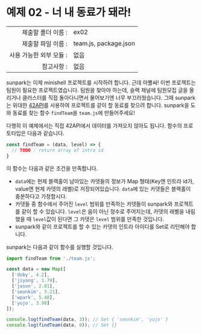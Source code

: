 # 예제 02 - 너 내 동료가 돼라!

|                      |                    |
| --------------------:| ------------------ |
|   제출할 폴더 이름 :     |  ex02              |
|   제출할 파일 이름 :     |  team.js, package.json |
|   사용 가능한 외부 모듈 : |  없음               |
|   참고사항 :           |  없음                |

sunpark는 이제 minishell 프로젝트를 시작하려 합니다. 근데 아뿔싸! 이번 프로젝트는 팀원이 필요한 프로젝트였습니다. 팀원을 찾아야 하는데, 슬랙 채널에 팀원모집 글을 올리거나 클러스터를 직접 돌아다니면서 물어보기엔 너무 부끄러웠습니다. 그때 sunpark는 위대한 [42API](https://api.intra.42.fr/apidoc)를 사용하여 프로젝트를 같이 할 동료를 찾으려 합니다. sunpark을 도와 동료를 찾는 함수 `findTeam`을 `team.js`에 만들어주세요!

다행히 이 예제에서는 직접 42API에서 데이터를 가져오지 않아도 됩니다. 함수의 프로토타입은 다음과 같습니다.

```javascript
const findTeam = (data, level) => {
  // TODO : return array of intra id
}
```

이 함수는 다음과 같은 조건을 만족합니다.
- `data`에는 현제 블랙홀이 남아있는 카뎃들의 정보가 Map 형태(Key엔 인트라 id가, value엔 현제 카뎃의 래벨)로 저장되어있습니다. `data`에 있는 카뎃들은 블랙홀이 충분하다고 가정합시다.
- 카뎃들 중 함수에서 주어진 `level` 범위를 만족하는 카뎃들이 sunpark와 프로젝트를 같이 할 수 있습니다. `level`은 음이 아닌 정수로 주어지는데, 카뎃의 래벨을 내림했을 때 `level`값이 된다면 그 카뎃은 `level` 범위를 만족한 것입니다.
- sunpark와 같이 프로젝트를 할 수 있는 카뎃의 인트라 아이디를 Set로 리턴해야 합니다.

sunpark는 다음과 같이 함수를 실행할 것입니다.
```javascript
import findTeam from './team.js';

const data = new Map([
  ['doby', 4.2],
  ['jiyang', 1.79],
  ['jason', 2.01],
  ['seunkim', 3.21],
  ['wpark', 5.48],
  ['yujo', 3.98]
]);

console.log(findTeam(data, 3)); // Set { 'seunkim', 'yujo' }
console.log(findTeam(data, 0)); // Set {}
```
